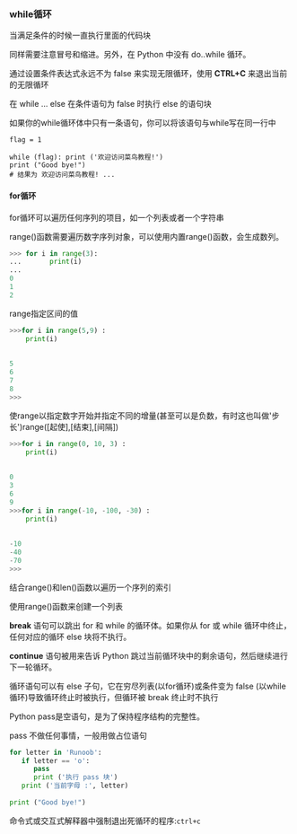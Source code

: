 

### while循环

当满足条件的时候一直执行里面的代码块

同样需要注意冒号和缩进。另外，在 Python 中没有 do..while 循环。

通过设置条件表达式永远不为 false 来实现无限循环，使用 **CTRL+C** 来退出当前的无限循环

在 while … else 在条件语句为 false 时执行 else 的语句块

如果你的while循环体中只有一条语句，你可以将该语句与while写在同一行中

```pytho
flag = 1

while (flag): print ('欢迎访问菜鸟教程!')
print ("Good bye!")
# 结果为 欢迎访问菜鸟教程! ...
```


#### for循环

for循环可以遍历任何序列的项目，如一个列表或者一个字符串

range()函数需要遍历数字序列对象，可以使用内置range()函数，会生成数列。

```py
>>> for i in range(3):
...       print(i)
...
0
1
2
```

range指定区间的值

```py
>>>for i in range(5,9) :
    print(i)
 
    
5
6
7
8
>>>
```

使range以指定数字开始并指定不同的增量(甚至可以是负数，有时这也叫做'步长')range([起使],[结束],[间隔])

```py
>>>for i in range(0, 10, 3) :
    print(i)
 
    
0
3
6
9
>>>for i in range(-10, -100, -30) :
    print(i)
 
    
-10
-40
-70
>>>
```

结合range()和len()函数以遍历一个序列的索引

使用range()函数来创建一个列表

**break** 语句可以跳出 for 和 while 的循环体。如果你从 for 或 while 循环中终止，任何对应的循环 else 块将不执行。

**continue** 语句被用来告诉 Python 跳过当前循环块中的剩余语句，然后继续进行下一轮循环。

循环语句可以有 else 子句，它在穷尽列表(以for循环)或条件变为 false (以while循环)导致循环终止时被执行，但循环被 break 终止时不执行



Python pass是空语句，是为了保持程序结构的完整性。

pass 不做任何事情，一般用做占位语句

```python
for letter in 'Runoob': 
   if letter == 'o':
      pass
      print ('执行 pass 块')
   print ('当前字母 :', letter)
 
print ("Good bye!")
```

命令式或交互式解释器中强制退出死循环的程序:`ctrl+c`
